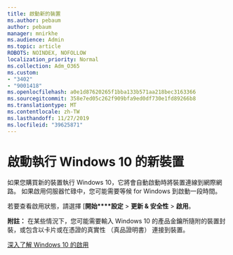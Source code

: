 ```yaml
---
title: 啟動新的裝置
ms.author: pebaum
author: pebaum
manager: mnirkhe
ms.audience: Admin
ms.topic: article
ROBOTS: NOINDEX, NOFOLLOW
localization_priority: Normal
ms.collection: Adm_O365
ms.custom:
- "3402"
- "9001418"
ms.openlocfilehash: a0e1d87620265f1bba133b571aa218bec3163366
ms.sourcegitcommit: 358e7ed05c262f909bfa9ed0df730e1fd89266b8
ms.translationtype: MT
ms.contentlocale: zh-TW
ms.lasthandoff: 11/27/2019
ms.locfileid: "39625871"
---
```

# <a name="activating-a-new-device-running-windows-10"></a>啟動執行 Windows 10 的新裝置

如果您購買新的裝置執行 Windows 10，它將會自動啟動時將裝置連線到網際網路。 如果啟用伺服器忙碌中，您可能需要等候 for Windows 到啟動一段時間。

若要查看啟用狀態，請選擇 [**開始****設定** > **更新 & 安全性** > **啟用**。

**附註：** 在某些情況下，您可能需要輸入 Windows 10 的產品金鑰所隨附的裝置封裝，或包含以卡片或在憑證的真實性 （真品證明書） 連接到裝置。

[深入了解 Windows 10 的啟用](https://support.microsoft.com/help/12440)